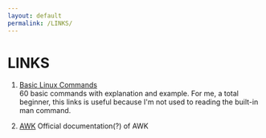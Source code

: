 ```yaml
---
layout: default
permalink: /LINKS/
---
```


# LINKS

1. [Basic Linux Commands](https://www.freecodecamp.org/news/the-linux-commands-handbook/)<br>
60 basic commands with explanation and example.
For me, a total beginner, this links is useful because I'm not used to reading the built-in man command.

2. [AWK](https://www.gnu.org/software/gawk/manual/gawk.html)
Official documentation(?) of AWK

